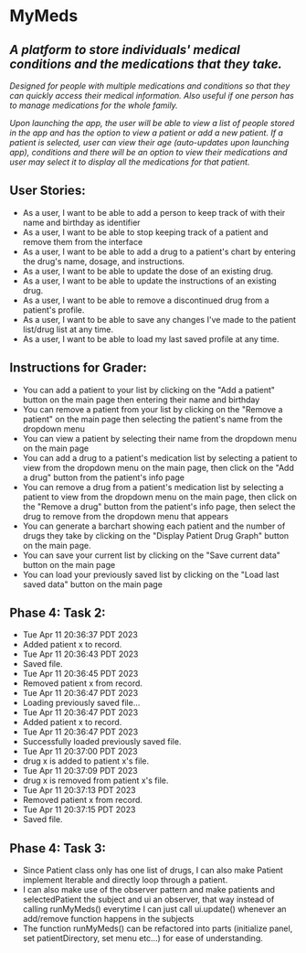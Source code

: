 # MyMeds

## *A platform to store individuals' medical conditions and the medications that they take.*

*Designed for people with multiple medications and conditions so that they can quickly access their medical information. Also useful if one person has to manage medications for the whole family.*

*Upon launching the app, the user will be able to view a list of people stored in the app and has the option to view a patient or add a new patient. If a patient is selected, user can view their age (auto-updates upon launching app), conditions and there will be an option to view their medications and user may select it to display all the medications for that patient.*

## User Stories:
- As a user, I want to be able to add a person to keep track of with their name and birthday as identifier
- As a user, I want to be able to stop keeping track of a patient and remove them from the interface
- As a user, I want to be able to add a drug to a patient's chart by entering the drug's name, dosage, and instructions.
- As a user, I want to be able to update the dose of an existing drug.
- As a user, I want to be able to update the instructions of an existing drug.
- As a user, I want to be able to remove a discontinued drug from a patient's profile.
- As a user, I want to be able to save any changes I've made to the patient list/drug list at any time.
- As a user, I want to be able to load my last saved profile at any time.

## Instructions for Grader:
- You can add a patient to your list by clicking on the "Add a patient" button on the main page then entering their name and birthday
- You can remove a patient from your list by clicking on the "Remove a patient" on the main page then selecting the patient's name from the dropdown menu
- You can view a patient by selecting their name from the dropdown menu on the main page
- You can add a drug to a patient's medication list by selecting a patient to view from the dropdown menu on the main page, then click on the "Add a drug" button from the patient's info page
- You can remove a drug from a patient's medication list by selecting a patient to view from the dropdown menu on the main page, then click on the "Remove a drug" button from the patient's info page, then select the drug to remove from the dropdown menu that appears
- You can generate a barchart showing each patient and the number of drugs they take by clicking on the "Display Patient Drug Graph" button on the main page.
- You can save your current list by clicking on the "Save current data" button on the main page
- You can load your previously saved list by clicking on the "Load last saved data" button on the main page

## Phase 4: Task 2:
- Tue Apr 11 20:36:37 PDT 2023
- Added patient x to record.
- Tue Apr 11 20:36:43 PDT 2023
- Saved file.
- Tue Apr 11 20:36:45 PDT 2023
- Removed patient x from record.
- Tue Apr 11 20:36:47 PDT 2023
- Loading previously saved file...
- Tue Apr 11 20:36:47 PDT 2023
- Added patient x to record.
- Tue Apr 11 20:36:47 PDT 2023
- Successfully loaded previously saved file.
- Tue Apr 11 20:37:00 PDT 2023
- drug x is added to patient x's file.
- Tue Apr 11 20:37:09 PDT 2023
- drug x is removed from patient x's file.
- Tue Apr 11 20:37:13 PDT 2023
- Removed patient x from record.
- Tue Apr 11 20:37:15 PDT 2023
- Saved file.

## Phase 4: Task 3:
- Since Patient class only has one list of drugs, I can also make Patient implement Iterable<Drug> and directly loop through a patient.
- I can also make use of the observer pattern and make patients and selectedPatient the subject and ui an observer, that way instead of calling runMyMeds() everytime I can just call ui.update() whenever an add/remove function happens in the subjects
- The function runMyMeds() can be refactored into parts (initialize panel, set patientDirectory, set menu etc...) for ease of understanding.
